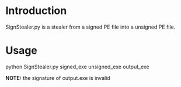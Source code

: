 # Introduction

SignStealer.py is a stealer from a signed PE file into a unsigned PE file. 

# Usage

python SignStealer.py signed_exe unsigned_exe output_exe

**NOTE:** the signature of output.exe is invalid

